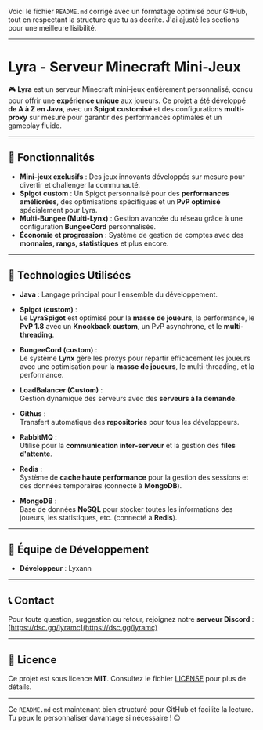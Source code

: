 Voici le fichier `README.md` corrigé avec un formatage optimisé pour GitHub, tout en respectant la structure que tu as décrite. J'ai ajusté les sections pour une meilleure lisibilité.

---

# Lyra - Serveur Minecraft Mini-Jeux

🎮 **Lyra** est un serveur Minecraft mini-jeux entièrement personnalisé, conçu pour offrir une **expérience unique** aux joueurs. Ce projet a été développé **de A à Z en Java**, avec un **Spigot customisé** et des configurations **multi-proxy** sur mesure pour garantir des performances optimales et un gameplay fluide.

---

## 🚀 Fonctionnalités

- **Mini-jeux exclusifs** : Des jeux innovants développés sur mesure pour divertir et challenger la communauté.
- **Spigot custom** : Un Spigot personnalisé pour des **performances améliorées**, des optimisations spécifiques et un **PvP optimisé** spécialement pour Lyra.
- **Multi-Bungee (Multi-Lynx)** : Gestion avancée du réseau grâce à une configuration **BungeeCord** personnalisée.
- **Économie et progression** : Système de gestion de comptes avec des **monnaies, rangs, statistiques** et plus encore.

---

## 🔧 Technologies Utilisées

- **Java** : Langage principal pour l'ensemble du développement.
  
- **Spigot (custom)** :  
  Le **LyraSpigot** est optimisé pour la **masse de joueurs**, la performance, le **PvP 1.8** avec un **Knockback custom**, un PvP asynchrone, et le **multi-threading**.

- **BungeeCord (custom)** :  
  Le système **Lynx** gère les proxys pour répartir efficacement les joueurs avec une optimisation pour la **masse de joueurs**, le multi-threading, et la performance.

- **LoadBalancer (Custom)** :  
  Gestion dynamique des serveurs avec des **serveurs à la demande**.

- **Githus** :  
  Transfert automatique des **repositories** pour tous les développeurs.

- **RabbitMQ** :  
  Utilisé pour la **communication inter-serveur** et la gestion des **files d'attente**.

- **Redis** :  
  Système de **cache haute performance** pour la gestion des sessions et des données temporaires (connecté à **MongoDB**).

- **MongoDB** :  
  Base de données **NoSQL** pour stocker toutes les informations des joueurs, les statistiques, etc. (connecté à **Redis**).

---

## 🤝 Équipe de Développement

- **Développeur** : Lyxann

---

## 📞 Contact

Pour toute question, suggestion ou retour, rejoignez notre **serveur Discord** :  
[https://dsc.gg/lyramc](https://dsc.gg/lyramc)

---

## 📜 Licence

Ce projet est sous licence **MIT**. Consultez le fichier [LICENSE](LICENSE) pour plus de détails.

--- 

Ce `README.md` est maintenant bien structuré pour GitHub et facilite la lecture. Tu peux le personnaliser davantage si nécessaire ! 😊
